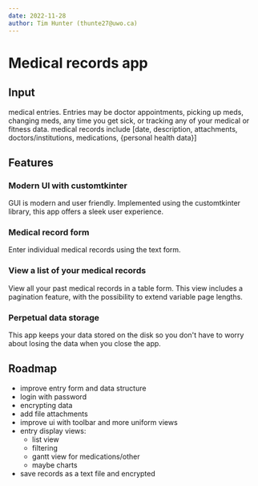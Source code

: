 ```yaml
---
date: 2022-11-28
author: Tim Hunter (thunte27@uwo.ca)
---
```

# Medical records app

## Input

medical entries. Entries may be doctor appointments, picking up meds, changing meds, any time you get sick, or tracking any of your medical or fitness data.
medical records include [date, description, attachments, doctors/institutions, medications, {personal health data}]

## Features

### Modern UI with customtkinter

GUI is modern and user friendly. Implemented using the customtkinter library, this app offers a sleek user experience.

### Medical record form

Enter individual medical records using the text form.

### View a list of your medical records

View all your past medical records in a table form. This view includes a pagination feature, with the possibility to extend variable page lengths.

### Perpetual data storage

This app keeps your data stored on the disk so you don't have to worry about losing the data when you close the app.

## Roadmap

- improve entry form and data structure
- login with password
- encrypting data
- add file attachments
- improve ui with toolbar and more uniform views
- entry display views:
  - list view
  - filtering
  - gantt view for medications/other
  - maybe charts
- save records as a text file and encrypted
